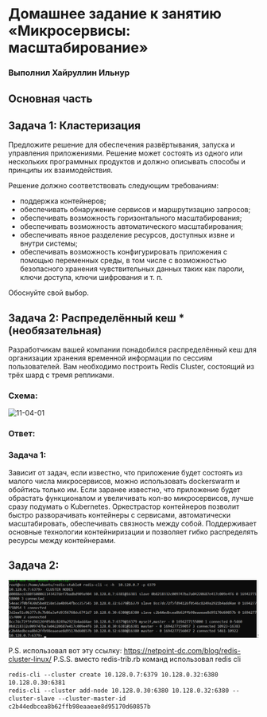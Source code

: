 # Домашнее задание к занятию «Микросервисы: масштабирование»

### Выполнил Хайруллин Ильнур

## Основная часть

## Задача 1: Кластеризация

Предложите решение для обеспечения развёртывания, запуска и управления приложениями.
Решение может состоять из одного или нескольких программных продуктов и должно описывать способы и принципы их взаимодействия.

Решение должно соответствовать следующим требованиям:
- поддержка контейнеров;
- обеспечивать обнаружение сервисов и маршрутизацию запросов;
- обеспечивать возможность горизонтального масштабирования;
- обеспечивать возможность автоматического масштабирования;
- обеспечивать явное разделение ресурсов, доступных извне и внутри системы;
- обеспечивать возможность конфигурировать приложения с помощью переменных среды, в том числе с возможностью безопасного хранения чувствительных данных таких как пароли, ключи доступа, ключи шифрования и т. п.

Обоснуйте свой выбор.

## Задача 2: Распределённый кеш * (необязательная)

Разработчикам вашей компании понадобился распределённый кеш для организации хранения временной информации по сессиям пользователей.
Вам необходимо построить Redis Cluster, состоящий из трёх шард с тремя репликами.

### Схема:

![11-04-01](https://user-images.githubusercontent.com/1122523/114282923-9b16f900-9a4f-11eb-80aa-61ed09725760.png)



### Ответ:

### Задача 1:

Зависит от задач, если известно, что приложение будет состоять из малого числа микросервисов, можно использовать dockerswarm и обойтись только им.
Если заранее известно, что приложение будет обрастать функционалом и увеличивать кол-во микросервисов, лучше сразу подумать о Kubernetes. Оркестрастор контейнеров позволит быстро разворачивать контейнеры с сервисами, автоматически масштабировать, обеспечивать связность между собой. Поддерживает основные технологии контейниризации и позволяет гибко распределять ресурсы между контейнерами.

## Задача 2:

![1](img/1.png)

P.S. использовал вот эту ссылку: https://netpoint-dc.com/blog/redis-cluster-linux/
P.S.S. вместо redis-trib.rb команд использовал redis cli
        
    redis-cli --cluster create 10.128.0.7:6379 10.128.0.32:6380 10.128.0.30:6381    
    redis-cli --cluster add-node 10.128.0.30:6380 10.128.0.32:6380 --cluster-slave --cluster-master-id c2b44edbcea8b62ffb98eaaeae8d95170d60857b
